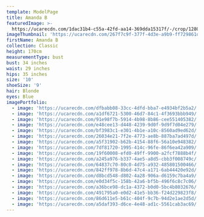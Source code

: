 ```yaml
---
template: ModelPage
title: Amanda B
featuredImage: >-
  https://ucarecdn.com/1dac31b4-c55a-42fd-aa14-369dda15317f/-/crop/1280x427/0,0/-/preview/
imageThumbnail: 'https://ucarecdn.com/267f7c9f-377f-4d3e-a9b9-ff729861dbf0/'
firstName: Amanda B
collection: Classic
height: 170cm
measurementType: bust
bust: 34 inches
waist: 29 inches
hips: 35 inches
size: '10'
shoeSize: '9'
hair: Blonde
eyes: Blue
imagePortfolio:
  - image: 'https://ucarecdn.com/dfbabb08-33cc-4dfd-bba7-e4934bf2b5a2/'
  - image: 'https://ucarecdn.com/a1df6721-5300-46d7-84c1-4f3693bbb949/'
  - image: 'https://ucarecdn.com/91e98f7b-5914-4b98-8b86-cee551405382/'
  - image: 'https://ucarecdn.com/e48cee13-d448-4239-9d0f-9d9f7d04e279/'
  - image: 'https://ucarecdn.com/bf3983c1-e301-4b1e-a10c-8560ad9ed62d/'
  - image: 'https://ucarecdn.com/26034e21-7f2e-4773-ae8b-887ba7ad497d/'
  - image: 'https://ucarecdn.com/a5f31902-b62b-4154-88f6-56a10e948382/'
  - image: 'https://ucarecdn.com/7df81720-1995-414c-96fe-86f6ea42a909/'
  - image: 'https://ucarecdn.com/19f60008-efd0-49ff-9900-a2fcf7888b4f/'
  - image: 'https://ucarecdn.com/a245a976-b337-4ae5-a8d5-cbb3f008749c/'
  - image: 'https://ucarecdn.com/64837c70-80c0-4d75-a932-485801500466/'
  - image: 'https://ucarecdn.com/842ff978-8b6d-47c4-a171-6ab44420e92d/'
  - image: 'https://ucarecdn.com/d8bcd548-d802-4a28-906a-d6159c7ba4a9/'
  - image: 'https://ucarecdn.com/e0d34f5c-158b-42a6-bf5b-496f6c8c7c06/'
  - image: 'https://ucarecdn.com/a36bce98-dc1a-4372-b0d0-5bc4b8032676/'
  - image: 'https://ucarecdn.com/491795a0-e0d2-41e5-bb36-f24d229823f8/'
  - image: 'https://ucarecdn.com/86d611e5-b61c-404f-9c7b-94d2e1ae2d5d/'
  - image: 'https://ucarecdn.com/a5daf393-d6ce-4e48-ad1c-5561cab3ac69/'
---
```


